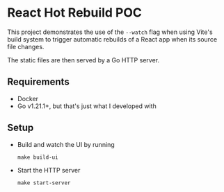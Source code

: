 # React Hot Rebuild POC
This project demonstrates the use of the `--watch` flag when using Vite's build system
to trigger automatic rebuilds of a React app when its source file changes.

The static files are then served by a Go HTTP server.

## Requirements
- Docker
- Go v1.21.1+, but that's just what I developed with

## Setup
- Build  and watch the UI by running
    ```shell
    make build-ui
    ```
- Start the HTTP server
    ```shell
    make start-server
    ```
